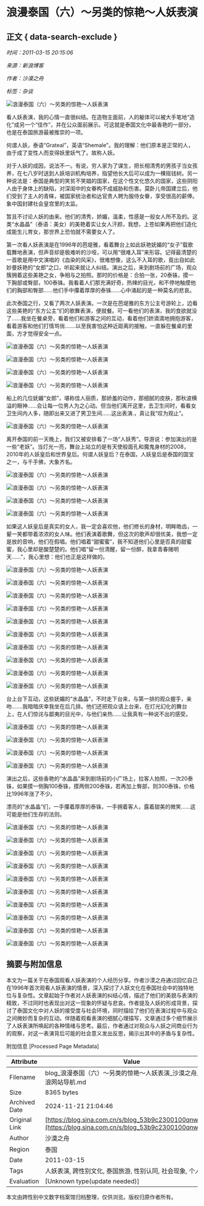 # 浪漫泰国（六）～另类的惊艳～人妖表演

## 正文 { data-search-exclude }


*时间：2011-03-15 20:15:06*

*来源：新浪博客*

*作者：沙漠之舟*

*标签：杂谈*

![浪漫泰国（六）～另类的惊艳～人妖表演](http://s12.sinaimg.cn/middle/53b9c230h9e846c1ab2bb&690)

看人妖表演，我的心情一直很纠结。在造物主面前，人的躯体可以被大手笔地“造化”成另一个“佳作”，并在公众面前展示。可这就是泰国文化中最香艳的一部分，也是在泰国旅游最被推崇的一项。

何谓人妖，泰语“Grateal”，英语“Shemale”。我的理解：他们原本是正常的人，由于成了变性人而变得妖里妖气了。故称人妖。

对于人妖的成因，说法不一。有说，穷人家为了谋生，把长相清秀的男孩子当女孩养，在七八岁时送到人妖培训机构培养，指望他长大后可以成为一棵摇钱树。另一种说法是：泰国是典型的笑贫不笑娼的国家，在这个性文化悠久的国家，这些阴阳人由于身体上的缺陷，对深闺中的女眷构不成威胁和伤害。莫卧儿帝国建立后，他们受到了主人的青睐，被国家统治者和达官贵人聘为服侍女眷，享受很高的薪俸。象中国封建社会皇宫里的太监。

暂且不讨论人妖的由来。他们的清秀，娇媚，温柔，性感是一般女人所不及的。这类“水晶晶”（泰语：美女）的美艳着实让女人汗颜，我想，上苍如果再把他们造化成能生儿育女，那世界上恐怕就不需要女人了。

第一次看人妖表演是在1996年的芭堤雅，看着舞台上如此妖艳妩媚的“女子”载歌载舞地表演，但声音却是极难听的沙哑，可以用“很难入耳”来形容。记得最清楚的一首歌是用中文演唱的《血染的风采》，很难想像，这么不入耳的歌，竟出自如此妙曼妖艳的“女郎”之口，听起来就让人纠结。演出之后，来到剧场前的广场，观众簇拥着这些美艳之女，争相与之拍照。那时的价格是：合拍一张，20泰铢，摸一下胸部或臀部，100泰铢。我看着人们那充满好奇，热辣的目光，和不停地触摸他们的胸部和臀部......他们手中攥着厚厚的泰铢......心中涌起的是一种莫名的悲哀。

此次泰国之行，又看了两次人妖表演。一次是在芭堤雅的东方公主号游轮上，边看这些美艳的“东方公主”们的歌舞表演，便就餐。可一看他们的表演，我的食欲就没了......我坐在餐桌旁，看着他们和游客之间的互动，看着他们娇滴滴地拥抱游客，看着游客和他们打情骂俏.......以至我害怕这种近距离的接触，一直躲在餐桌的里面，方才觉得安全一点。

![浪漫泰国（六）～另类的惊艳～人妖表演](http://s4.sinaimg.cn/bmiddle/53b9c230h9e847f361133&690)

![浪漫泰国（六）～另类的惊艳～人妖表演](http://s5.sinaimg.cn/bmiddle/53b9c230h9e84816aa9a4&690)

![浪漫泰国（六）～另类的惊艳～人妖表演](http://s6.sinaimg.cn/bmiddle/53b9c230h9e848437e025&690)

![浪漫泰国（六）～另类的惊艳～人妖表演](http://s3.sinaimg.cn/bmiddle/53b9c230h9e8484fe2b52&690)

船上的几位妩媚“女郎”，堪称佳人丽质，那娇羞的动作，那细腻的皮肤，那秋波横溢的眼神......会让每一位男人为之心动。但当他们离开这里，去卫生间时，看看女卫生间内人多，随即出来又进了男卫生间......这出表演.，真让我“叹为观止”。

![浪漫泰国（六）～另类的惊艳～人妖表演](http://s2.sinaimg.cn/middle/53b9c230h9e84f6eec1e1&690)

离开泰国的前一天晚上，我们又被安排看了一场“人妖秀”。导游说：参加演出的是一些“老妖”。当灯光一亮，舞台上站立的是有天使般面孔和魔鬼身材的2008，2010年的人妖皇后和世界皇后。何谓人妖皇后？在泰国，人妖皇后是泰国的国宝之一，与千手佛，大象齐名。

![浪漫泰国（六）～另类的惊艳～人妖表演](http://s14.sinaimg.cn/orignal/53b9c230h9e8490bedffd)

![浪漫泰国（六）～另类的惊艳～人妖表演](http://s1.sinaimg.cn/orignal/53b9c230h9e8491ff6b70)

![浪漫泰国（六）～另类的惊艳～人妖表演](http://s12.sinaimg.cn/orignal/53b9c230h9e84936d99ab)

![浪漫泰国（六）～另类的惊艳～人妖表演](http://s15.sinaimg.cn/orignal/53b9c230h9e849518cdee)

如果这人妖皇后是真实的女人，我一定会喜欢他，他们修长的身材，明眸皓齿，一颦一笑都带着浓浓的女人味。他们表演着歌舞，但这次的歌声却很优美，我想一定是放的音响，他们在假唱。他们唱着“甜蜜蜜”，我不知道他们心里是否真的甜蜜蜜，我心里却是酸楚楚的。他们唱“留一份清醒，留一份醉，我拿青春赌明天......”，我心里想：他们也正是这样做的。

![浪漫泰国（六）～另类的惊艳～人妖表演](http://s9.sinaimg.cn/orignal/53b9c230h9e84a124a968)

![浪漫泰国（六）～另类的惊艳～人妖表演](http://s6.sinaimg.cn/orignal/53b9c230h9e84a292ce15)

![浪漫泰国（六）～另类的惊艳～人妖表演](http://s1.sinaimg.cn/orignal/53b9c230h9e84a4c771a0)

![浪漫泰国（六）～另类的惊艳～人妖表演](http://s7.sinaimg.cn/orignal/53b9c230h9e84a7579106)

![浪漫泰国（六）～另类的惊艳～人妖表演](http://s14.sinaimg.cn/orignal/53b9c230h9e84a8a73bed)

![浪漫泰国（六）～另类的惊艳～人妖表演](http://s4.sinaimg.cn/orignal/53b9c230h9e84aa24b14f)

![浪漫泰国（六）～另类的惊艳～人妖表演](http://s12.sinaimg.cn/orignal/53b9c230h9e84ab18de01)

![浪漫泰国（六）～另类的惊艳～人妖表演](http://s11.sinaimg.cn/orignal/53b9c230h9e84ace28dca)

![浪漫泰国（六）～另类的惊艳～人妖表演](http://s3.sinaimg.cn/orignal/53b9c230h9e84ae50c562)

![浪漫泰国（六）～另类的惊艳～人妖表演](http://s12.sinaimg.cn/orignal/53b9c230h9e84af172d4b)

台上台下互动，这些妩媚的“水晶晶”，不时走下台来，与第一排的观众握手，亲吻.......我暗暗庆幸我坐在后几排。他们还把观众请上台来，在灯光幻化的舞台上，在人们惊诧与鄙夷的目光中，与他们亲热......让我真有一种说不出的感受。

![浪漫泰国（六）～另类的惊艳～人妖表演](http://s14.sinaimg.cn/orignal/53b9c230h9e84c15a7d4d)

![浪漫泰国（六）～另类的惊艳～人妖表演](http://s2.sinaimg.cn/orignal/53b9c230h9e84c27c6551)

![浪漫泰国（六）～另类的惊艳～人妖表演](http://s13.sinaimg.cn/orignal/53b9c230h9e84c464b75c)

![浪漫泰国（六）～另类的惊艳～人妖表演](http://s15.sinaimg.cn/orignal/53b9c230h9e84c595e12e)

演出之后，这些香艳的“水晶晶”来到剧场前的小广场上，拉客人拍照，一次20泰铢，如果摸一侧胸100泰铢，摸两侧200泰铢，若再加上臀部，则300泰铢，价格比1996年涨了不少。

漂亮的“水晶晶”们，一手攥着厚厚的泰铢，一手拥着客人，露着甜美的微笑......这可能是他们生存的法则。

![浪漫泰国（六）～另类的惊艳～人妖表演](http://s16.sinaimg.cn/orignal/53b9c230h9e8516b925af)

![浪漫泰国（六）～另类的惊艳～人妖表演](http://s15.sinaimg.cn/orignal/53b9c230h9e851977228e)

![浪漫泰国（六）～另类的惊艳～人妖表演](http://s12.sinaimg.cn/orignal/53b9c230h9e851b6ea36b)

![浪漫泰国（六）～另类的惊艳～人妖表演](http://s4.sinaimg.cn/orignal/53b9c230h9e851de03f33)

![浪漫泰国（六）～另类的惊艳～人妖表演](http://s13.sinaimg.cn/orignal/53b9c230h9e8531fb2acc)

![浪漫泰国（六）～另类的惊艳～人妖表演](http://s7.sinaimg.cn/orignal/53b9c230h9e852d733246)

![浪漫泰国（六）～另类的惊艳～人妖表演](http://s16.sinaimg.cn/orignal/53b9c230h9e852145ea5f)

![浪漫泰国（六）～另类的惊艳～人妖表演](http://s15.sinaimg.cn/orignal/53b9c230h9e8563b9f1de)

![浪漫泰国（六）～另类的惊艳～人妖表演](http://s7.sinaimg.cn/orignal/53b9c230h9e856509b7e6)

![浪漫泰国（六）～另类的惊艳～人妖表演](http://s11.sinaimg.cn/orignal/53b9c230h9e8566967b0a)

## 摘要与附加信息

<!-- tcd_abstract -->
本文为一篇关于在泰国观看人妖表演的个人经历分享。作者沙漠之舟通过回忆自己在1996年首次观看人妖表演的情景，深入探讨了人妖文化在泰国社会中的独特地位与复杂性。文章起始于作者对人妖表演的纠结心情，描述了他们的美貌与表演的精致，不过同时也表现出对这一现象的怀疑与悲哀。作者提及人妖的形成背景，探讨了泰国文化中对人妖的接受度与社会环境，同时描绘了他们在表演过程中与观众之间微妙而复杂的互动。伴随着观看表演的细腻心理描写，文章通过多个细节展示了人妖表演所唤起的各种情绪与思考。最后，作者通过对观众与人妖之间商业行为的观察，对这一表演背后可能的社会意义发出反思，揭示出其中的矛盾与复杂性。
<!-- tcd_abstract_end -->

附加信息 [Processed Page Metadata]

| Attribute       | Value                                  |
|-----------------|----------------------------------------|
| Filename        | blog_浪漫泰国（六）～另类的惊艳～人妖表演_沙漠之舟_-_新浪网站导航.md                             |
| Size            | 8365 bytes                           |
| Archived Date   | 2024-11-21 21:04:46                             |
| Original Link   | [https://blog.sina.com.cn/s/blog_53b9c2300100qnwn.html](https://blog.sina.com.cn/s/blog_53b9c2300100qnwn.html)                       |
| Author          | 沙漠之舟                               |
| Region          | 泰国                               |
| Date            | 2011-03-15                                 |
| Tags            | 人妖表演, 跨性别文化, 泰国旅游, 性别认同, 社会现象, 个人经历                                 |
| Evaluation            | [Unknown type(update needed)]                                 |
<!-- tcd_table_end -->

本文由跨性别中文数字档案馆归档整理，仅供浏览。版权归原作者所有。
